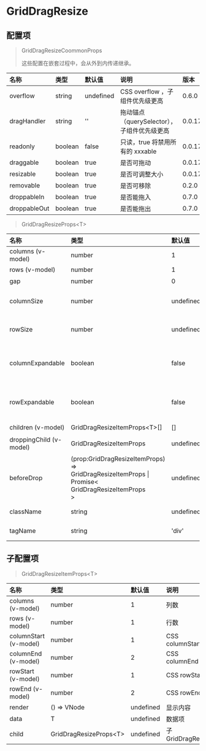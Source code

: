 # GridDragResize

## 配置项

> GridDragResizeCoommonProps
>
> 这些配置在嵌套过程中，会从外到内传递继承。

| 名称         | 类型    | 默认值    | 说明                                        | 版本   |
| :----------- | :------ | :-------- | :------------------------------------------ | :----- |
| overflow     | string  | undefined | CSS overflow ，子组件优先级更高             | 0.6.0  |
| dragHandler  | string  | ''        | 拖动锚点（querySelector），子组件优先级更高 | 0.0.17 |
| readonly     | boolean | false     | 只读，true 将禁用所有的 xxxable             | 0.0.17 |
| draggable    | boolean | true      | 是否可拖动                                  | 0.0.17 |
| resizable    | boolean | true      | 是否可调整大小                              | 0.0.17 |
| removable    | boolean | true      | 是否可移除                                  | 0.2.0  |
| droppableIn  | boolean | true      | 是否能拖入                                  | 0.7.0  |
| droppableOut | boolean | true      | 是否能拖出                                  | 0.7.0  |

> GridDragResizeProps&lt;T&gt;

| 名称                    | 类型                                                                                                                    | 默认值    | 说明                             | 版本   |
| :---------------------- | :---------------------------------------------------------------------------------------------------------------------- | :-------- | :------------------------------- | :----- |
| columns (v-model)       | number                                                                                                                  | 1         | 列数                             | 0.0.17 |
| rows (v-model)          | number                                                                                                                  | 1         | 行数                             | 0.0.17 |
| gap                     | number                                                                                                                  | 0         | 间隙                             | 0.0.17 |
| columnSize              | number                                                                                                                  | undefined | 列宽，undefined 相当于 1fr       | 0.0.17 |
| rowSize                 | number                                                                                                                  | undefined | 行高，undefined 相当于 1fr       | 0.0.17 |
| columnExpandable        | boolean                                                                                                                 | false     | 允许向右扩展列数（嵌套组件无效） | 0.0.17 |
| rowExpandable           | boolean                                                                                                                 | false     | 允许向下扩展行数（嵌套组件无效） | 0.0.17 |
| children (v-model)      | GridDragResizeItemProps&lt;T&gt;[]                                                                                      | []        | 子配置项                         | 0.0.17 |
| droppingChild (v-model) | GridDragResizeItemProps                                                                                                 | undefined | 正在拖入的配置项                 | 0.2.6  |
| beforeDrop              | (prop:GridDragResizeItemProps)<br>=&gt;<br>GridDragResizeItemProps \|<br>Promise&lt;<br>GridDragResizeItemProps<br>&gt; | undefined | 拖入之前进行处理                 | 0.7.0  |
| className               | string                                                                                                                  | undefined | 附加 CSS Class                   | 0.4.0  |
| tagName                 | string                                                                                                                  | 'div'     | 根节点的 TagName                 | 0.7.0  |

## 子配置项

> GridDragResizeItemProps&lt;T&gt;

| 名称                  | 类型                         | 默认值    | 说明              | 版本   |
| :-------------------- | :--------------------------- | :-------- | :---------------- | :----- |
| columns (v-model)     | number                       | 1         | 列数              | 0.0.17 |
| rows (v-model)        | number                       | 1         | 行数              | 0.0.17 |
| columnStart (v-model) | number                       | 1         | CSS columnStart   | 0.0.17 |
| columnEnd (v-model)   | number                       | 2         | CSS columnEnd     | 0.0.17 |
| rowStart (v-model)    | number                       | 1         | CSS rowStart      | 0.0.17 |
| rowEnd (v-model)      | number                       | 2         | CSS rowEnd        | 0.0.17 |
| render                | () => VNode                  | undefined | 显示内容          | 0.0.17 |
| data                  | T                            | undefined | 数据项            | 0.0.17 |
| child                 | GridDragResizeProps&lt;T&gt; | undefined | 子 GridDragResize | 0.4.0  |
